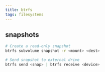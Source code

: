 ```yaml
---
title: btrfs
tags: filesystems
---
```


## snapshots

```bash
# Create a read-only snapshot
btrfs subvolume snapshot -r <mount> <dest>

# Send snapshot to external drive
btrfs send <snap> | btrfs receive <device>
```
